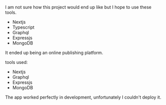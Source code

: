 I am not sure how this project would end up like but I hope to use these tools.

- Nextjs
- Typescript
- Graphql
- Expressjs
- MongoDB

It ended up being an online publishing platform.

tools used: 

- Nextjs
- Graphql
- Expressjs
- MongoDB

The app worked perfectly in development, unfortunately I couldn't deploy it.


